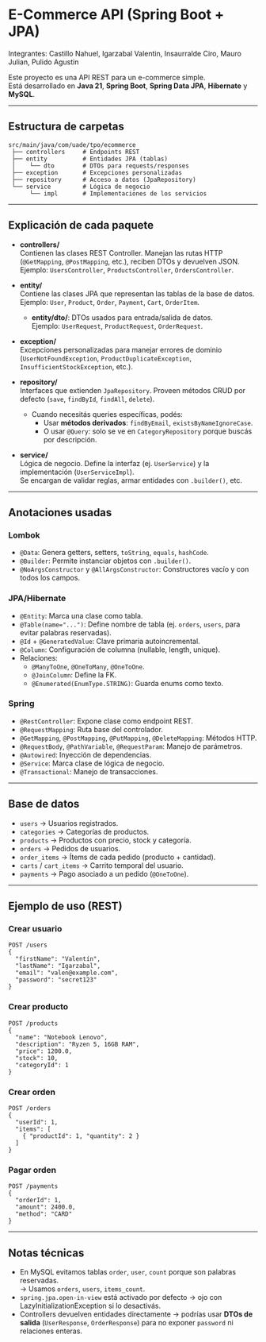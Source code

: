 # E-Commerce API (Spring Boot + JPA)
Integrantes: Castillo Nahuel, Igarzabal Valentin, Insaurralde Ciro, Mauro Julian, Pulido Agustin

Este proyecto es una API REST para un e-commerce simple.  
Está desarrollado en **Java 21**, **Spring Boot**, **Spring Data JPA**, **Hibernate** y **MySQL**.

---

## Estructura de carpetas

```
src/main/java/com/uade/tpo/ecommerce
 ├── controllers     # Endpoints REST
 ├── entity          # Entidades JPA (tablas)
 │    └── dto        # DTOs para requests/responses
 ├── exception       # Excepciones personalizadas
 ├── repository      # Acceso a datos (JpaRepository)
 └── service         # Lógica de negocio
      └── impl       # Implementaciones de los servicios
```

---

## Explicación de cada paquete

- **controllers/**  
  Contienen las clases REST Controller. Manejan las rutas HTTP (`@GetMapping`, `@PostMapping`, etc.), reciben DTOs y devuelven JSON.  
  Ejemplo: `UsersController`, `ProductsController`, `OrdersController`.

- **entity/**  
  Contiene las clases JPA que representan las tablas de la base de datos.  
  Ejemplo: `User`, `Product`, `Order`, `Payment`, `Cart`, `OrderItem`.  

  - **entity/dto/**: DTOs usados para entrada/salida de datos.  
    Ejemplo: `UserRequest`, `ProductRequest`, `OrderRequest`.

- **exception/**  
  Excepciones personalizadas para manejar errores de dominio (`UserNotFoundException`, `ProductDuplicateException`, `InsufficientStockException`, etc.).

- **repository/**  
  Interfaces que extienden `JpaRepository`. Proveen métodos CRUD por defecto (`save`, `findById`, `findAll`, `delete`).  
  - Cuando necesitás queries específicas, podés:
    - Usar **métodos derivados**: `findByEmail`, `existsByNameIgnoreCase`.
    - O usar `@Query`: solo se ve en `CategoryRepository` porque buscás por descripción.

- **service/**  
  Lógica de negocio. Define la interfaz (ej. `UserService`) y la implementación (`UserServiceImpl`).  
  Se encargan de validar reglas, armar entidades con `.builder()`, etc.

---

## Anotaciones usadas

### Lombok
- `@Data`: Genera getters, setters, `toString`, `equals`, `hashCode`.
- `@Builder`: Permite instanciar objetos con `.builder()`.
- `@NoArgsConstructor` y `@AllArgsConstructor`: Constructores vacío y con todos los campos.

### JPA/Hibernate
- `@Entity`: Marca una clase como tabla.
- `@Table(name="...")`: Define nombre de tabla (ej. `orders`, `users`, para evitar palabras reservadas).
- `@Id` + `@GeneratedValue`: Clave primaria autoincremental.
- `@Column`: Configuración de columna (nullable, length, unique).
- Relaciones:
  - `@ManyToOne`, `@OneToMany`, `@OneToOne`.
  - `@JoinColumn`: Define la FK.
  - `@Enumerated(EnumType.STRING)`: Guarda enums como texto.

### Spring
- `@RestController`: Expone clase como endpoint REST.
- `@RequestMapping`: Ruta base del controlador.
- `@GetMapping`, `@PostMapping`, `@PutMapping`, `@DeleteMapping`: Métodos HTTP.
- `@RequestBody`, `@PathVariable`, `@RequestParam`: Manejo de parámetros.
- `@Autowired`: Inyección de dependencias.
- `@Service`: Marca clase de lógica de negocio.
- `@Transactional`: Manejo de transacciones.

---

## Base de datos

- `users` → Usuarios registrados.
- `categories` → Categorías de productos.
- `products` → Productos con precio, stock y categoría.
- `orders` → Pedidos de usuarios.
- `order_items` → Ítems de cada pedido (producto + cantidad).
- `carts` / `cart_items` → Carrito temporal del usuario.
- `payments` → Pago asociado a un pedido (`@OneToOne`).

---

## Ejemplo de uso (REST)

### Crear usuario
```http
POST /users
{
  "firstName": "Valentín",
  "lastName": "Igarzabal",
  "email": "valen@example.com",
  "password": "secret123"
}
```

### Crear producto
```http
POST /products
{
  "name": "Notebook Lenovo",
  "description": "Ryzen 5, 16GB RAM",
  "price": 1200.0,
  "stock": 10,
  "categoryId": 1
}
```

### Crear orden
```http
POST /orders
{
  "userId": 1,
  "items": [
    { "productId": 1, "quantity": 2 }
  ]
}
```

### Pagar orden
```http
POST /payments
{
  "orderId": 1,
  "amount": 2400.0,
  "method": "CARD"
}
```

---

## Notas técnicas

- En MySQL evitamos tablas `order`, `user`, `count` porque son palabras reservadas.  
  → Usamos `orders`, `users`, `items_count`.  
- `spring.jpa.open-in-view` está activado por defecto → ojo con LazyInitializationException si lo desactivás.  
- Controllers devuelven entidades directamente → podrías usar **DTOs de salida** (`UserResponse`, `OrderResponse`) para no exponer `password` ni relaciones enteras.
